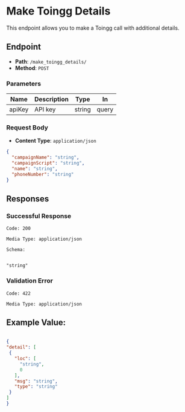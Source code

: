 # Make Toingg Details

This endpoint allows you to make a Toingg call with additional details.

## Endpoint

- **Path**: `/make_toingg_details/`
- **Method**: `POST`

### Parameters

| Name   | Description | Type   | In     |
|--------|-------------|--------|--------|
| apiKey | API key     | string | query  |

### Request Body

- **Content Type**: `application/json`

```json
{
  "campaignName": "string",
  "campaignScript": "string",
  "name": "string",
  "phoneNumber": "string"
}
```
## Responses
### Successful Response

    Code: 200

    Media Type: application/json

    Schema:


    "string"

### Validation Error

    Code: 422

    Media Type: application/json

   ## Example Value:

   ``` json

{
  "detail": [
    {
      "loc": [
        "string",
        0
      ],
      "msg": "string",
      "type": "string"
    }
  ]
}
```
